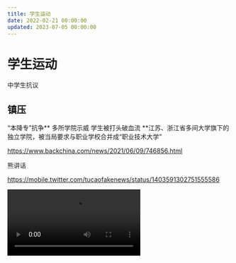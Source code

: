 ```yaml
---
title: 学生运动
date: 2022-02-21 00:00:00
updated: 2023-07-05 00:00:00
---
```



# 学生运动

中学生抗议

## 镇压

“本降专”抗争** 多所学院示威 学生被打头破血流 **江苏、浙江省多间大学旗下的独立学院，被当局要求与职业学校合并成“职业技术大学”

https://www.backchina.com/news/2021/06/09/746856.html

熊讲话

https://mobile.twitter.com/tucaofakenews/status/1403591302751555586


![学生运动-0-IMG_0391.MP4](assets/学生运动-0-IMG_0391.MP4)
